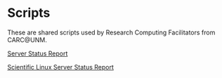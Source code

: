 # Scripts

These are shared scripts used by Research Computing Facilitators from CARC@UNM.

[Server Status Report](https://github.com/nap23carc/scripts/blob/main/serverstats.sh)

[Scientific Linux Server Status Report](https://github.com/nap23carc/scripts/blob/main/SLserverstats.sh)
